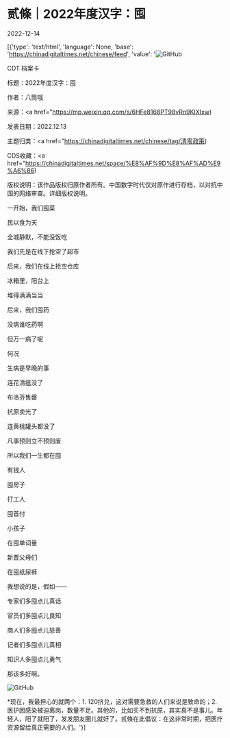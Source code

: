 # 贰條｜2022年度汉字：囤

2022-12-14

[{'type': 'text/html', 'language': None, 'base': 'https://chinadigitaltimes.net/chinese/feed', 'value': '![GitHub](https://chinadigitaltimes.net/chinese/files/2022/12/Screen-Shot-2022-12-14-at-11.02.40-AM-768x524.png)

CDT 档案卡

标题：2022年度汉字：囤

作者：八筒哦

来源：<a href="https://mp.weixin.qq.com/s/6HFe8168PT98vRn9KIXIxw)

发表日期：2022.12.13

主题归类：<a href="https://chinadigitaltimes.net/chinese/tag/清零政策)

CDS收藏：<a href="https://chinadigitaltimes.net/space/%E8%AF%9D%E8%AF%AD%E9%A6%86)

版权说明：该作品版权归原作者所有。中国数字时代仅对原作进行存档，以对抗中国的网络审查。详细版权说明。





一开始，我们囤菜

民以食为天

全城静默，不能没饭吃

我们先是在线下抢空了超市

后来，我们在线上抢空仓库

冰箱里，阳台上

堆得满满当当

后来，我们囤药

没病谁吃药啊

但万一病了呢

何况

生病是早晚的事

连花清瘟没了

布洛芬售罄

抗原卖光了

连黄桃罐头都没了

凡事预则立不预则废

所以我们一生都在囤

有钱人

囤房子

打工人

囤首付

小孩子

在囤单词量

新晋父母们

在囤纸尿裤

我想说的是，假如——

专家们多囤点儿真话

官员们多囤点儿良知

商人们多囤点儿慈善

记者们多囤点儿真相

知识人多囤点儿勇气

那该多好啊。

![GitHub](https://chinadigitaltimes.net/chinese/files/2022/12/post-690887-639a1d2e13d47.)

*现在，我最担心的就两个：1. 120挤兑，这对需要急救的人们来说是致命的；2.医护因感染被迫离岗，数量不足。其他的，比如买不到抗原，其实真不是事儿。年轻人，阳了就阳了，发发朋友圈儿就好了。贰條在此倡议：在这非常时期，把医疗资源留给真正需要的人们。'}]